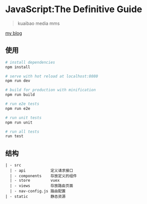 # JavaScript:The Definitive Guide

> kuaibao media mms

[my blog](http://www.maoshipng.top "facepalm")
## 使用

``` bash
# install dependencies
npm install

# serve with hot reload at localhost:8080
npm run dev

# build for production with minification
npm run build

# run e2e tests
npm run e2e

# run unit tests
npm run unit

# run all tests
run test
```

## 结构

```
| - src
  | - api           定义请求接口
  | - components    存放定义的组件
  | - store         vuex
  | - views         存放路由页面
  | - nav-config.js 路由配置
| - static          静态资源  
```
